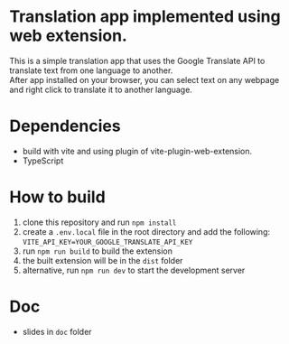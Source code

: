 # Translation app implemented using web extension.

This is a simple translation app that uses the Google Translate API to translate text from one language to another.\
After app installed on your browser, you can select text on any webpage and right click to translate it to another language.

# Dependencies
- build with vite and using plugin of vite-plugin-web-extension.
- TypeScript

# How to build
1. clone this repository and run `npm install`
2. create a `.env.local` file in the root directory and add the following:
`
VITE_API_KEY=YOUR_GOOGLE_TRANSLATE_API_KEY
`
3. run `npm run build` to build the extension
4. the built extension will be in the `dist` folder
5. alternative,  run `npm run dev` to start the development server

# Doc
- slides in `doc` folder